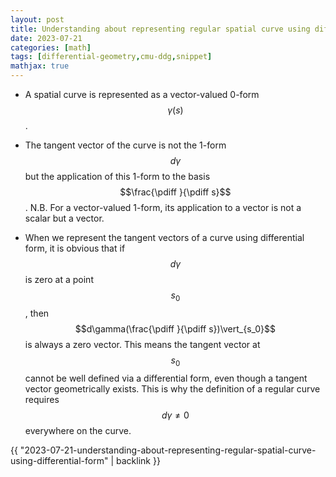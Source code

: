 ```yaml
---
layout: post
title: Understanding about representing regular spatial curve using differential form
date: 2023-07-21
categories: [math]
tags: [differential-geometry,cmu-ddg,snippet]
mathjax: true
---
```


- A spatial curve is represented as a vector-valued 0-form
    $$\gamma(s)$$.

- The tangent vector of the curve is not the 1-form $$d\gamma$$ but
  the application of this 1-form to the basis
  $$\frac{\pdiff }{\pdiff s}$$. N.B. For a vector-valued 1-form, its
  application to a vector is not a scalar but a vector.

- When we represent the tangent vectors of a curve using differential
  form, it is obvious that if $$d\gamma$$ is zero at a point $$s_0$$,
  then $$d\gamma(\frac{\pdiff }{\pdiff s})\vert_{s_0}$$ is always a
  zero vector. This means the tangent vector at $$s_0$$ cannot be well
  defined via a differential form, even though a tangent vector
  geometrically exists. This is why the definition of a regular curve
  requires $$d\gamma\neq 0$$ everywhere on the curve.

{{ "2023-07-21-understanding-about-representing-regular-spatial-curve-using-differential-form" | backlink }}
